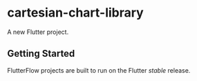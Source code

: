 # cartesian-chart-library

A new Flutter project.

## Getting Started

FlutterFlow projects are built to run on the Flutter _stable_ release.
